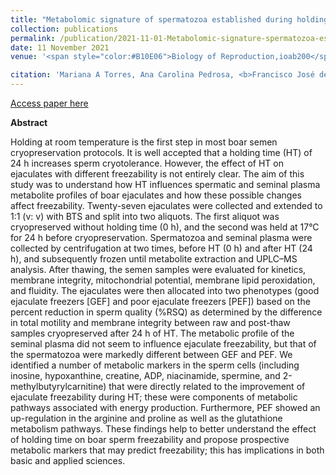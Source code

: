 ```yaml
---
title: "Metabolomic signature of spermatozoa established during holding time is responsible for differences in boar sperm freezability"
collection: publications
permalink: /publication/2021-11-01-Metabolomic-signature-spermatozoa-established-during-HT-responsible-differences-boar-sperm-freezability
date: 11 November 2021
venue: '<span style="color:#B10E06">Biology of Reproduction,ioab200</span>'

citation: 'Mariana A Torres, Ana Carolina Pedrosa, <b>Francisco José de Novais</b>, Diego V Alkmin, Bruce R Cooper, George S Yasui, Heidge Fukumasu, Zoltan Machaty, André F C de Andrade (2021) Metabolomic signature of spermatozoa established during holding time is responsible for differences in boar sperm freezability. MBiology of Reproduction, ioab200'
---
```


[Access paper here](https://doi.org/10.1093/biolre/ioab200)

<b>Abstract</b>

Holding at room temperature is the first step in most boar semen cryopreservation protocols. It is well accepted that a holding time (HT) of 24 h increases sperm cryotolerance. However, the effect of HT on ejaculates with different freezability is not entirely clear. The aim of this study was to understand how HT influences spermatic and seminal plasma metabolite profiles of boar ejaculates and how these possible changes affect freezability. Twenty-seven ejaculates were collected and extended to 1:1 (v: v) with BTS and split into two aliquots. The first aliquot was cryopreserved without holding time (0 h), and the second was held at 17°C for 24 h before cryopreservation. Spermatozoa and seminal plasma were collected by centrifugation at two times, before HT (0 h) and after HT (24 h), and subsequently frozen until metabolite extraction and UPLC–MS analysis. After thawing, the semen samples were evaluated for kinetics, membrane integrity, mitochondrial potential, membrane lipid peroxidation, and fluidity. The ejaculates were then allocated into two phenotypes (good ejaculate freezers [GEF] and poor ejaculate freezers [PEF]) based on the percent reduction in sperm quality (%RSQ) as determined by the difference in total motility and membrane integrity between raw and post-thaw samples cryopreserved after 24 h of HT. The metabolic profile of the seminal plasma did not seem to influence ejaculate freezability, but that of the spermatozoa were markedly different between GEF and PEF. We identified a number of metabolic markers in the sperm cells (including inosine, hypoxanthine, creatine, ADP, niacinamide, spermine, and 2-methylbutyrylcarnitine) that were directly related to the improvement of ejaculate freezability during HT; these were components of metabolic pathways associated with energy production. Furthermore, PEF showed an up-regulation in the arginine and proline as well as the glutathione metabolism pathways. These findings help to better understand the effect of holding time on boar sperm freezability and propose prospective metabolic markers that may predict freezability; this has implications in both basic and applied sciences.
